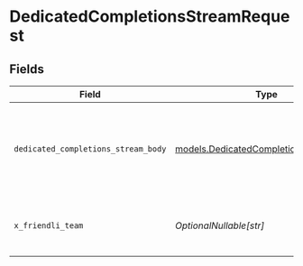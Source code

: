 # DedicatedCompletionsStreamRequest


## Fields

| Field                                                                                | Type                                                                                 | Required                                                                             | Description                                                                          | Example                                                                              |
| ------------------------------------------------------------------------------------ | ------------------------------------------------------------------------------------ | ------------------------------------------------------------------------------------ | ------------------------------------------------------------------------------------ | ------------------------------------------------------------------------------------ |
| `dedicated_completions_stream_body`                                                  | [models.DedicatedCompletionsStreamBody](../models/dedicatedcompletionsstreambody.md) | :heavy_check_mark:                                                                   | N/A                                                                                  | {<br/>"model": "(endpoint-id)",<br/>"prompt": "Say this is a test!"<br/>}            |
| `x_friendli_team`                                                                    | *OptionalNullable[str]*                                                              | :heavy_minus_sign:                                                                   | ID of team to run requests as (optional parameter).                                  |                                                                                      |